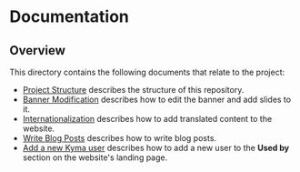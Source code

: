 # Documentation

## Overview

This directory contains the following documents that relate to the project:

* [Project Structure](./project-structure.md) describes the structure of this repository.
* [Banner Modification](./banner-modification.md) describes how to edit the banner and add slides to it.
* [Internationalization](./internationalization.md) describes how to add translated content to the website.
* [Write Blog Posts](./write-blog-posts.md) describes how to write blog posts.
* [Add a new Kyma user](./add-user.md) describes how to add a new user to the **Used by** section on the website's landing page.
